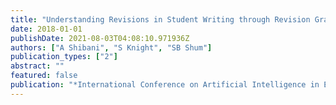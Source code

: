 ```yaml
---
title: "Understanding Revisions in Student Writing through Revision Graphs"
date: 2018-01-01
publishDate: 2021-08-03T04:08:10.971936Z
authors: ["A Shibani", "S Knight", "SB Shum"]
publication_types: ["2"]
abstract: ""
featured: false
publication: "*International Conference on Artificial Intelligence in Education*"
---
```


